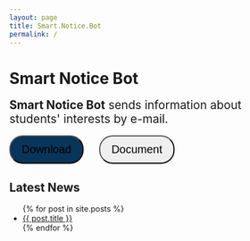 ```yaml
---
layout: page
title: Smart.Notice.Bot
permalink: /
---
```


# Smart Notice Bot
<div style="font-size: 1.3rem">
<b>Smart Notice Bot</b> sends information about students' interests by e-mail.
</div>
<br>
<button type="button" style="background-color:#08355a; border-radius: 1.5rem; padding: 0.75rem 1.25rem;
    font-size: 1.25rem; margin-right: 1.5rem;" class="btn btn-primary" onclick="location.href='https://github.com/Smart-Notice-Bot/Smart.Notice.Bot'">Download <i class="fas fa-arrow-circle-down"></i></button>
<button type="button" style="border-radius: 1.5rem; padding: 0.75rem 1.25rem; font-size: 1.25rem;" class="btn btn-primary" onclick="location.href='https://smart-notice-bot.readthedocs.io/en/main/'">Document <i class="fas fa-arrow-right"></i></button>

## Latest News
 <ul>
  {% for post in site.posts %}
    <li>
      <a href="{{ post.url }}">{{ post.title }}</a>
    </li>
  {% endfor %}
</ul>

